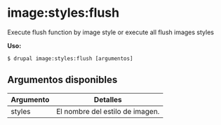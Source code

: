 # image:styles:flush
Execute flush function by image style or execute all flush images styles

**Uso:**
```
$ drupal image:styles:flush [argumentos]
```

## Argumentos disponibles
Argumento | Detalles
---------|-------------
styles | El nombre del estilo de imagen.

